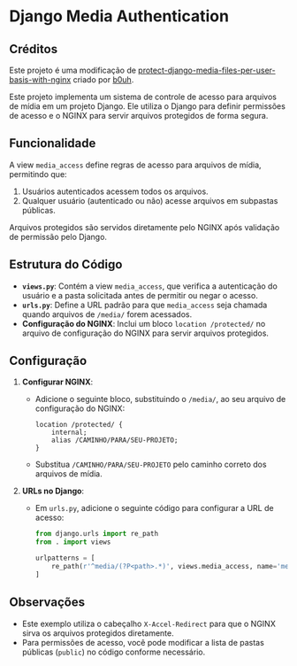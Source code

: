 
# Django Media Authentication

## Créditos

Este projeto é uma modificação de [protect-django-media-files-per-user-basis-with-nginx](https://b0uh.github.io/protect-django-media-files-per-user-basis-with-nginx.html) criado por [b0uh](https://github.com/b0uh).


Este projeto implementa um sistema de controle de acesso para arquivos de mídia em um projeto Django. Ele utiliza o Django para definir permissões de acesso e o NGINX para servir arquivos protegidos de forma segura.

## Funcionalidade

A view `media_access` define regras de acesso para arquivos de mídia, permitindo que:
1. Usuários autenticados acessem todos os arquivos.
2. Qualquer usuário (autenticado ou não) acesse arquivos em subpastas públicas.

Arquivos protegidos são servidos diretamente pelo NGINX após validação de permissão pelo Django.

## Estrutura do Código

- **`views.py`**: Contém a view `media_access`, que verifica a autenticação do usuário e a pasta solicitada antes de permitir ou negar o acesso.
- **`urls.py`**: Define a URL padrão para que `media_access` seja chamada quando arquivos de `/media/` forem acessados.
- **Configuração do NGINX**: Inclui um bloco `location /protected/` no arquivo de configuração do NGINX para servir arquivos protegidos.

## Configuração

1. **Configurar NGINX**:
   - Adicione o seguinte bloco, substituindo o `/media/`, ao seu arquivo de configuração do NGINX:
     ```nginx
     location /protected/ {
         internal;
         alias /CAMINHO/PARA/SEU-PROJETO;
     }
     ```
   - Substitua `/CAMINHO/PARA/SEU-PROJETO` pelo caminho correto dos arquivos de mídia.

2. **URLs no Django**:
   - Em `urls.py`, adicione o seguinte código para configurar a URL de acesso:
     ```python
     from django.urls import re_path
     from . import views

     urlpatterns = [
         re_path(r'^media/(?P<path>.*)', views.media_access, name='media')
     ]
     ```

## Observações

- Este exemplo utiliza o cabeçalho `X-Accel-Redirect` para que o NGINX sirva os arquivos protegidos diretamente.
- Para permissões de acesso, você pode modificar a lista de pastas públicas (`public`) no código conforme necessário.
